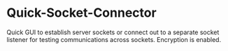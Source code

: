# Quick-Socket-Connector
Quick GUI to establish server sockets or connect out to a separate socket listener for testing communications across sockets. Encryption is enabled.
